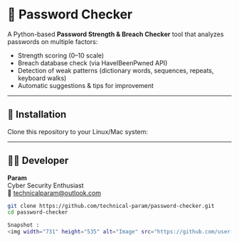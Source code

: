 # 🔐 Password Checker

A Python-based **Password Strength & Breach Checker** tool that analyzes passwords on multiple factors:
- Strength scoring (0–10 scale)
- Breach database check (via HaveIBeenPwned API)
- Detection of weak patterns (dictionary words, sequences, repeats, keyboard walks)
- Automatic suggestions & tips for improvement

---

## 🚀 Installation

Clone this repository to your Linux/Mac system:

---

## 🧑‍💻 Developer
**Param**  
Cyber Security Enthusiast  
📧 technicalparam@outlook.com  


```bash
git clone https://github.com/technical-param/password-checker.git
cd password-checker

Snapshot :
<img width="731" height="535" alt="Image" src="https://github.com/user-attachments/assets/090b77fe-223c-44f5-8353-b7b9ace5f234" />
